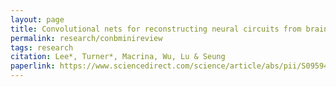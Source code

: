 ```yaml
---
layout: page
title: Convolutional nets for reconstructing neural circuits from brain images acquired by serial section electron microscopy
permalink: research/conbminireview
tags: research
citation: Lee*, Turner*, Macrina, Wu, Lu & Seung
paperlink: https://www.sciencedirect.com/science/article/abs/pii/S0959438818301788
---
```



